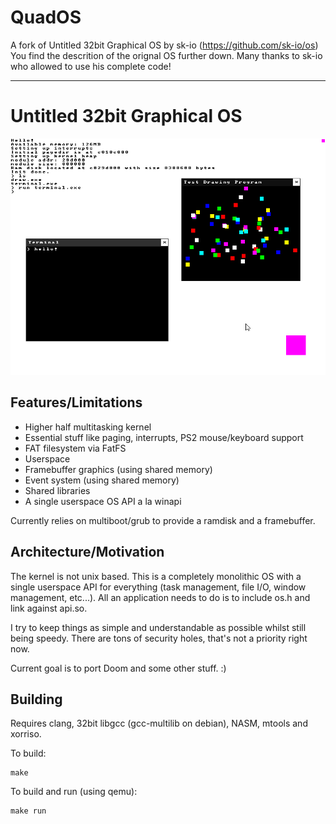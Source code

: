 # QuadOS

A fork of Untitled 32bit Graphical OS by sk-io (https://github.com/sk-io/os)
You find the descrition of the orignal OS further down.
Many thanks to sk-io who allowed to use his complete code!

----------------------------------------------------------------------------------------

# Untitled 32bit Graphical OS

![Screenshot](res/screenshot.png)

## Features/Limitations

* Higher half multitasking kernel
* Essential stuff like paging, interrupts, PS2 mouse/keyboard support
* FAT filesystem via FatFS
* Userspace
* Framebuffer graphics (using shared memory)
* Event system (using shared memory)
* Shared libraries
* A single userspace OS API a la winapi

Currently relies on multiboot/grub to provide a ramdisk and a framebuffer.

## Architecture/Motivation

The kernel is not unix based. This is a completely monolithic OS with a single userspace API for everything (task management, file I/O, window management, etc...). All an application needs to do is to include os.h and link against api.so.

I try to keep things as simple and understandable as possible whilst still being speedy. There are tons of security holes, that's not a priority right now.

Current goal is to port Doom and some other stuff. :)

## Building

Requires clang, 32bit libgcc (gcc-multilib on debian), NASM, mtools and xorriso.

To build:
```
make
```
To build and run (using qemu):
```
make run
```
